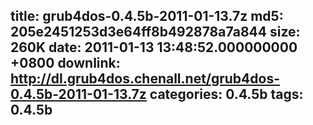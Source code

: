 title: grub4dos-0.4.5b-2011-01-13.7z
md5: 205e2451253d3e64ff8b492878a7a844
size: 260K
date: 2011-01-13 13:48:52.000000000 +0800
downlink: http://dl.grub4dos.chenall.net/grub4dos-0.4.5b-2011-01-13.7z
categories: 0.4.5b
tags: 0.4.5b
---

